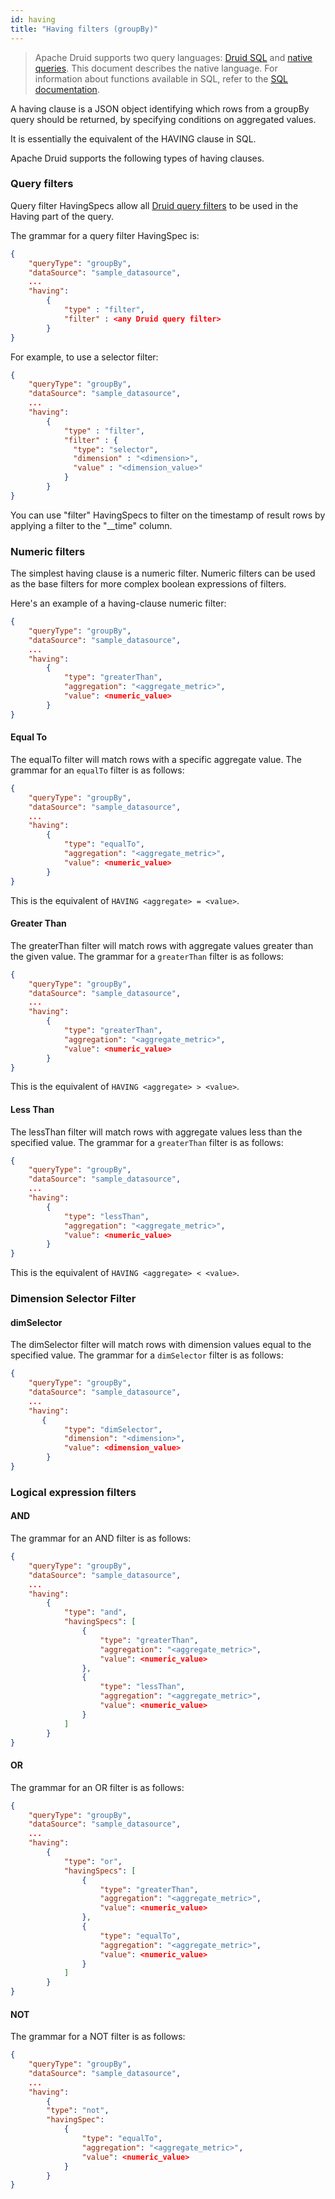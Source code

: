 ```yaml
---
id: having
title: "Having filters (groupBy)"
---
```


<!--
  ~ Licensed to the Apache Software Foundation (ASF) under one
  ~ or more contributor license agreements.  See the NOTICE file
  ~ distributed with this work for additional information
  ~ regarding copyright ownership.  The ASF licenses this file
  ~ to you under the Apache License, Version 2.0 (the
  ~ "License"); you may not use this file except in compliance
  ~ with the License.  You may obtain a copy of the License at
  ~
  ~   http://www.apache.org/licenses/LICENSE-2.0
  ~
  ~ Unless required by applicable law or agreed to in writing,
  ~ software distributed under the License is distributed on an
  ~ "AS IS" BASIS, WITHOUT WARRANTIES OR CONDITIONS OF ANY
  ~ KIND, either express or implied.  See the License for the
  ~ specific language governing permissions and limitations
  ~ under the License.
  -->

> Apache Druid supports two query languages: [Druid SQL](sql.md) and [native queries](querying.md).
> This document describes the native
> language. For information about functions available in SQL, refer to the
> [SQL documentation](sql.md#scalar-functions).

A having clause is a JSON object identifying which rows from a groupBy query should be returned, by specifying conditions on aggregated values.

It is essentially the equivalent of the HAVING clause in SQL.

Apache Druid supports the following types of having clauses.

### Query filters

Query filter HavingSpecs allow all [Druid query filters](filters.html) to be used in the Having part of the query.

The grammar for a query filter HavingSpec is:

```json
{
    "queryType": "groupBy",
    "dataSource": "sample_datasource",
    ...
    "having":
        {
            "type" : "filter",
            "filter" : <any Druid query filter>
        }
}
```

For example, to use a selector filter:


```json
{
    "queryType": "groupBy",
    "dataSource": "sample_datasource",
    ...
    "having":
        {
            "type" : "filter",
            "filter" : {
              "type": "selector",
              "dimension" : "<dimension>",
              "value" : "<dimension_value>"
            }
        }
}
```

You can use "filter" HavingSpecs to filter on the timestamp of result rows by applying a filter to the "\_\_time"
column.

### Numeric filters

The simplest having clause is a numeric filter.
Numeric filters can be used as the base filters for more complex boolean expressions of filters.

Here's an example of a having-clause numeric filter:

```json
{
    "queryType": "groupBy",
    "dataSource": "sample_datasource",
    ...
    "having":
        {
            "type": "greaterThan",
            "aggregation": "<aggregate_metric>",
            "value": <numeric_value>
        }
}
```

#### Equal To

The equalTo filter will match rows with a specific aggregate value.
The grammar for an `equalTo` filter is as follows:

```json
{
    "queryType": "groupBy",
    "dataSource": "sample_datasource",
    ...
    "having":
        {
            "type": "equalTo",
            "aggregation": "<aggregate_metric>",
            "value": <numeric_value>
        }
}
```

This is the equivalent of `HAVING <aggregate> = <value>`.

#### Greater Than

The greaterThan filter will match rows with aggregate values greater than the given value.
The grammar for a `greaterThan` filter is as follows:

```json
{
    "queryType": "groupBy",
    "dataSource": "sample_datasource",
    ...
    "having":
        {
            "type": "greaterThan",
            "aggregation": "<aggregate_metric>",
            "value": <numeric_value>
        }
}
```

This is the equivalent of `HAVING <aggregate> > <value>`.

#### Less Than

The lessThan filter will match rows with aggregate values less than the specified value.
The grammar for a `greaterThan` filter is as follows:

```json
{
    "queryType": "groupBy",
    "dataSource": "sample_datasource",
    ...
    "having":
        {
            "type": "lessThan",
            "aggregation": "<aggregate_metric>",
            "value": <numeric_value>
        }
}
```

This is the equivalent of `HAVING <aggregate> < <value>`.



### Dimension Selector Filter

#### dimSelector

The dimSelector filter will match rows with dimension values equal to the specified value.
The grammar for a `dimSelector` filter is as follows:

```json
{
    "queryType": "groupBy",
    "dataSource": "sample_datasource",
    ...
    "having":
       {
            "type": "dimSelector",
            "dimension": "<dimension>",
            "value": <dimension_value>
        }
}
```


### Logical expression filters

#### AND

The grammar for an AND filter is as follows:

```json
{
    "queryType": "groupBy",
    "dataSource": "sample_datasource",
    ...
    "having":
        {
            "type": "and",
            "havingSpecs": [
                {
                    "type": "greaterThan",
                    "aggregation": "<aggregate_metric>",
                    "value": <numeric_value>
                },
                {
                    "type": "lessThan",
                    "aggregation": "<aggregate_metric>",
                    "value": <numeric_value>
                }
            ]
        }
}
```

#### OR

The grammar for an OR filter is as follows:

```json
{
    "queryType": "groupBy",
    "dataSource": "sample_datasource",
    ...
    "having":
        {
            "type": "or",
            "havingSpecs": [
                {
                    "type": "greaterThan",
                    "aggregation": "<aggregate_metric>",
                    "value": <numeric_value>
                },
                {
                    "type": "equalTo",
                    "aggregation": "<aggregate_metric>",
                    "value": <numeric_value>
                }
            ]
        }
}
```

#### NOT

The grammar for a NOT filter is as follows:

```json
{
    "queryType": "groupBy",
    "dataSource": "sample_datasource",
    ...
    "having":
        {
        "type": "not",
        "havingSpec":
            {
                "type": "equalTo",
                "aggregation": "<aggregate_metric>",
                "value": <numeric_value>
            }
        }
}
```
